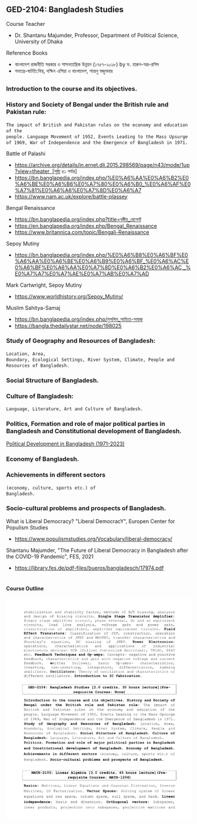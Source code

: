 ## GED-2104: Bangladesh Studies

Course Teacher

- Dr. Shantanu Majumder, Professor, Department of Political Science, University of Dhaka

Reference Books

- বাংলাদেশ রাজনীতি সরকার ও শাসনতান্ত্রিক উন্নয়ন (১৭৫৭-২০১৮) by ড. হারুন-অর-রশিদ
- গনতন্ত্র-ঘাটতি:বিশ্ব, দক্ষিন এশিয়া ও বাংলাদেশ, শান্তনু মজুমদার

##

### Introduction to the course and its objectives.

### History and Society of Bengal under the British rule and Pakistan rule:

    The impact of British and Pakistan rules on the economy and education of the
    people. Language Movement of 1952, Events Leading to the Mass Upsurge
    of 1969, War of Independence and the Emergence of Bangladesh in 1971.

Battle of Palashi

- https://archive.org/details/in.ernet.dli.2015.298569/page/n43/mode/1up?view=theater  [পৃষ্ঠা ৪১ পর্যন্ত]
- https://bn.banglapedia.org/index.php/%E0%A6%AA%E0%A6%B2%E0%A6%BE%E0%A6%B6%E0%A7%80%E0%A6%B0_%E0%A6%AF%E0%A7%81%E0%A6%A6%E0%A7%8D%E0%A6%A7
- https://www.nam.ac.uk/explore/battle-plassey

Bengal Renaissance

- https://bn.banglapedia.org/index.php?title=বঙ্গীয়_রেনেসাঁ
- https://en.banglapedia.org/index.php/Bengal_Renaissance
- https://www.britannica.com/topic/Bengali-Renaissance

Sepoy Mutiny

- https://bn.banglapedia.org/index.php/%E0%A6%B8%E0%A6%BF%E0%A6%AA%E0%A6%BE%E0%A6%B9%E0%A6%BF_%E0%A6%AC%E0%A6%BF%E0%A6%AA%E0%A7%8D%E0%A6%B2%E0%A6%AC,_%E0%A7%A7%E0%A7%AE%E0%A7%AB%E0%A7%AD

Mark Cartwright, Sepoy Mutiny

- https://www.worldhistory.org/Sepoy_Mutiny/

Muslim Sahitya-Samaj

- https://bn.banglapedia.org/index.php/মুসলিম_সাহিত্য-সমাজ
- https://bangla.thedailystar.net/node/198025

### Study of Geography and Resources of Bangladesh:

    Location, Area,
    Boundary, Ecological Settings, River System, Climate, People and
    Resources of Bangladesh.

### Social Structure of Bangladesh.

### Culture of Bangladesh:

    Language, Literature, Art and Culture of Bangladesh.

### Politics, Formation and role of major political parties in Bangladesh and Constitutional development of Bangladesh.

[Political Development in Bangladesh (1971-2023)](./slides/BD%201971-2023.docx)

### Economy of Bangladesh.

### Achievements in different sectors

    (economy, culture, sports etc.) of
    Bangladesh.

### Socio-cultural problems and prospects of Bangladesh.

What is Liberal Democracy?
"Liberal DemocracY", Europen Center for Populism Studies

- https://www.populismstudies.org/Vocabulary/liberal-democracy/

Shantanu Majumder, "The Future of Liberal Democracy in Bangladesh after the COVID-19 Pandemic", FES, 2021

- https://library.fes.de/pdf-files/bueros/bangladesch/17974.pdf

#

#### Course Outline

![sy](../extra/sy3.png)
